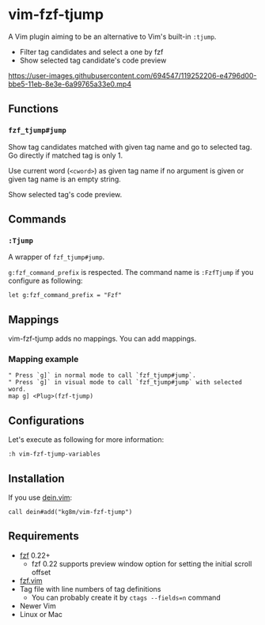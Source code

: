 vim-fzf-tjump
==================================================

A Vim plugin aiming to be an alternative to Vim's built-in `:tjump`.

* Filter tag candidates and select a one by fzf
* Show selected tag candidate's code preview

https://user-images.githubusercontent.com/694547/119252206-e4796d00-bbe5-11eb-8e3e-6a99765a33e0.mp4


Functions
--------------------------------------------------

### `fzf_tjump#jump`

Show tag candidates matched with given tag name and go to selected tag. Go directly if matched tag is only 1.

Use current word (`<cword>`) as given tag name if no argument is given or given tag name is an empty string.

Show selected tag's code preview.


Commands
--------------------------------------------------

### `:Tjump`

A wrapper of `fzf_tjump#jump`.

`g:fzf_command_prefix` is respected. The command name is `:FzfTjump` if you configure as following:

```vim
let g:fzf_command_prefix = "Fzf"
```


Mappings
--------------------------------------------------

vim-fzf-tjump adds no mappings. You can add mappings.


### Mapping example

```vim
" Press `g]` in normal mode to call `fzf_tjump#jump`.
" Press `g]` in visual mode to call `fzf_tjump#jump` with selected word.
map g] <Plug>(fzf-tjump)
```


Configurations
--------------------------------------------------

Let's execute as following for more information:

```vim
:h vim-fzf-tjump-variables
```


Installation
--------------------------------------------------

If you use [dein.vim](https://github.com/Shougo/dein.vim):

```vim
call dein#add("kg8m/vim-fzf-tjump")
```


Requirements
--------------------------------------------------

* [fzf](https://github.com/junegunn/fzf) 0.22+
  * fzf 0.22 supports preview window option for setting the initial scroll offset
* [fzf.vim](https://github.com/junegunn/fzf.vim)
* Tag file with line numbers of tag definitions
  * You can probably create it by `ctags --fields=n` command
* Newer Vim
* Linux or Mac

